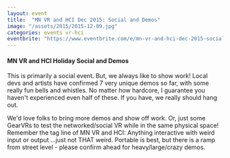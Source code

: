 ```yaml
---
layout: event
title:  "MN VR and HCI Dec 2015: Social and Demos"
image: "/assets/2015/2015-12-09.jpg"
categories: events vr-hci
eventbrite: "https://www.eventbrite.com/e/mn-vr-and-hci-dec-2015-social-and-demos-tickets-19785300366?aff=ebdsoporgprofile"
---
```


#### MN VR and HCI Holiday Social and Demos

This is primarily a social event. But, we always like to show work! Local devs and artists have confirmed 7 very unique demos so far, with some really fun bells and whistles. No matter how hardcore, I guarantee you haven't experienced even half of these. If you have, we really should hang out.

We'd love folks to bring more demos and show off work. Or, just some GearVRs to test the networked/social VR while in the same physical space! Remember the tag line of MN VR and HCI: Anything interactive with weird input or output ...just not THAT weird. Portable is best, but there is a ramp from street level - please confirm ahead for heavy/large/crazy demos.

